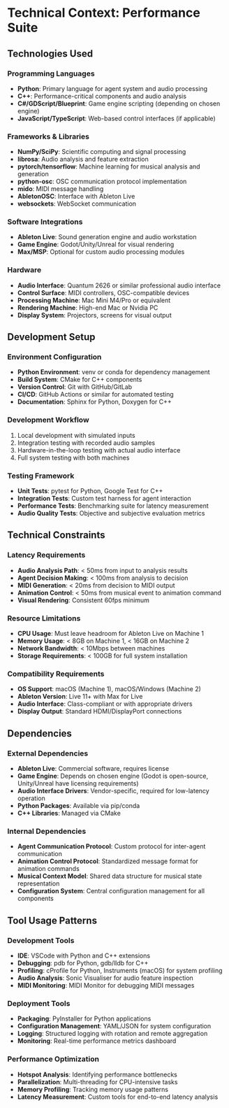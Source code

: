 # Technical Context: Performance Suite

## Technologies Used

### Programming Languages
- **Python**: Primary language for agent system and audio processing
- **C++**: Performance-critical components and audio analysis
- **C#/GDScript/Blueprint**: Game engine scripting (depending on chosen engine)
- **JavaScript/TypeScript**: Web-based control interfaces (if applicable)

### Frameworks & Libraries
- **NumPy/SciPy**: Scientific computing and signal processing
- **librosa**: Audio analysis and feature extraction
- **pytorch/tensorflow**: Machine learning for musical analysis and generation
- **python-osc**: OSC communication protocol implementation
- **mido**: MIDI message handling
- **AbletonOSC**: Interface with Ableton Live
- **websockets**: WebSocket communication

### Software Integrations
- **Ableton Live**: Sound generation engine and audio workstation
- **Game Engine**: Godot/Unity/Unreal for visual rendering
- **Max/MSP**: Optional for custom audio processing modules

### Hardware
- **Audio Interface**: Quantum 2626 or similar professional audio interface
- **Control Surface**: MIDI controllers, OSC-compatible devices
- **Processing Machine**: Mac Mini M4/Pro or equivalent
- **Rendering Machine**: High-end Mac or Nvidia PC
- **Display System**: Projectors, screens for visual output

## Development Setup

### Environment Configuration
- **Python Environment**: venv or conda for dependency management
- **Build System**: CMake for C++ components
- **Version Control**: Git with GitHub/GitLab
- **CI/CD**: GitHub Actions or similar for automated testing
- **Documentation**: Sphinx for Python, Doxygen for C++

### Development Workflow
1. Local development with simulated inputs
2. Integration testing with recorded audio samples
3. Hardware-in-the-loop testing with actual audio interface
4. Full system testing with both machines

### Testing Framework
- **Unit Tests**: pytest for Python, Google Test for C++
- **Integration Tests**: Custom test harness for agent interaction
- **Performance Tests**: Benchmarking suite for latency measurement
- **Audio Quality Tests**: Objective and subjective evaluation metrics

## Technical Constraints

### Latency Requirements
- **Audio Analysis Path**: < 50ms from input to analysis results
- **Agent Decision Making**: < 100ms from analysis to decision
- **MIDI Generation**: < 20ms from decision to MIDI output
- **Animation Control**: < 50ms from musical event to animation command
- **Visual Rendering**: Consistent 60fps minimum

### Resource Limitations
- **CPU Usage**: Must leave headroom for Ableton Live on Machine 1
- **Memory Usage**: < 8GB on Machine 1, < 16GB on Machine 2
- **Network Bandwidth**: < 10Mbps between machines
- **Storage Requirements**: < 100GB for full system installation

### Compatibility Requirements
- **OS Support**: macOS (Machine 1), macOS/Windows (Machine 2)
- **Ableton Version**: Live 11+ with Max for Live
- **Audio Interface**: Class-compliant or with appropriate drivers
- **Display Output**: Standard HDMI/DisplayPort connections

## Dependencies

### External Dependencies
- **Ableton Live**: Commercial software, requires license
- **Game Engine**: Depends on chosen engine (Godot is open-source, Unity/Unreal have licensing requirements)
- **Audio Interface Drivers**: Vendor-specific, required for low-latency operation
- **Python Packages**: Available via pip/conda
- **C++ Libraries**: Managed via CMake

### Internal Dependencies
- **Agent Communication Protocol**: Custom protocol for inter-agent communication
- **Animation Control Protocol**: Standardized message format for animation commands
- **Musical Context Model**: Shared data structure for musical state representation
- **Configuration System**: Central configuration management for all components

## Tool Usage Patterns

### Development Tools
- **IDE**: VSCode with Python and C++ extensions
- **Debugging**: pdb for Python, gdb/lldb for C++
- **Profiling**: cProfile for Python, Instruments (macOS) for system profiling
- **Audio Analysis**: Sonic Visualiser for audio feature inspection
- **MIDI Monitoring**: MIDI Monitor for debugging MIDI messages

### Deployment Tools
- **Packaging**: PyInstaller for Python applications
- **Configuration Management**: YAML/JSON for system configuration
- **Logging**: Structured logging with rotation and remote aggregation
- **Monitoring**: Real-time performance metrics dashboard

### Performance Optimization
- **Hotspot Analysis**: Identifying performance bottlenecks
- **Parallelization**: Multi-threading for CPU-intensive tasks
- **Memory Profiling**: Tracking memory usage patterns
- **Latency Measurement**: Custom tools for end-to-end latency analysis
